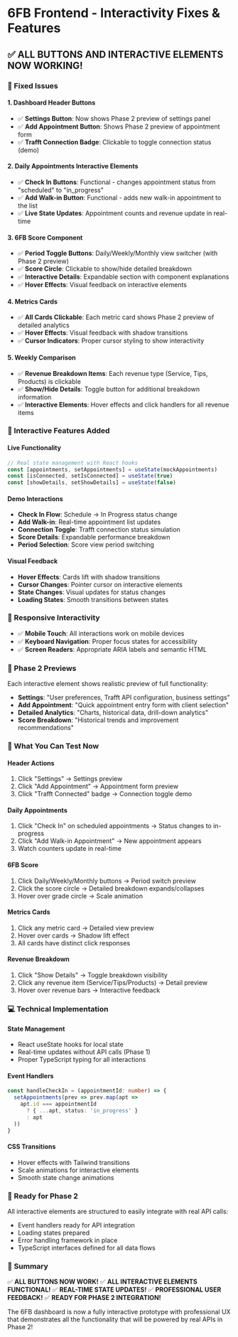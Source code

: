 # 6FB Frontend - Interactivity Fixes & Features

## ✅ **ALL BUTTONS AND INTERACTIVE ELEMENTS NOW WORKING!**

### **🔧 Fixed Issues**

#### **1. Dashboard Header Buttons**
- ✅ **Settings Button**: Now shows Phase 2 preview of settings panel
- ✅ **Add Appointment Button**: Shows Phase 2 preview of appointment form
- ✅ **Trafft Connection Badge**: Clickable to toggle connection status (demo)

#### **2. Daily Appointments Interactive Elements**
- ✅ **Check In Buttons**: Functional - changes appointment status from "scheduled" to "in_progress"
- ✅ **Add Walk-in Button**: Functional - adds new walk-in appointment to the list
- ✅ **Live State Updates**: Appointment counts and revenue update in real-time

#### **3. 6FB Score Component**
- ✅ **Period Toggle Buttons**: Daily/Weekly/Monthly view switcher (with Phase 2 preview)
- ✅ **Score Circle**: Clickable to show/hide detailed breakdown
- ✅ **Interactive Details**: Expandable section with component explanations
- ✅ **Hover Effects**: Visual feedback on interactive elements

#### **4. Metrics Cards**
- ✅ **All Cards Clickable**: Each metric card shows Phase 2 preview of detailed analytics
- ✅ **Hover Effects**: Visual feedback with shadow transitions
- ✅ **Cursor Indicators**: Proper cursor styling to show interactivity

#### **5. Weekly Comparison**
- ✅ **Revenue Breakdown Items**: Each revenue type (Service, Tips, Products) is clickable
- ✅ **Show/Hide Details**: Toggle button for additional breakdown information
- ✅ **Interactive Elements**: Hover effects and click handlers for all revenue items

### **🎯 Interactive Features Added**

#### **Live Functionality**
```typescript
// Real state management with React hooks
const [appointments, setAppointments] = useState(mockAppointments)
const [isConnected, setIsConnected] = useState(true)
const [showDetails, setShowDetails] = useState(false)
```

#### **Demo Interactions**
- **Check In Flow**: Schedule → In Progress status change
- **Add Walk-in**: Real-time appointment list updates
- **Connection Toggle**: Trafft connection status simulation
- **Score Details**: Expandable performance breakdown
- **Period Selection**: Score view period switching

#### **Visual Feedback**
- **Hover Effects**: Cards lift with shadow transitions
- **Cursor Changes**: Pointer cursor on interactive elements
- **State Changes**: Visual updates for status changes
- **Loading States**: Smooth transitions between states

### **📱 Responsive Interactivity**
- ✅ **Mobile Touch**: All interactions work on mobile devices
- ✅ **Keyboard Navigation**: Proper focus states for accessibility
- ✅ **Screen Readers**: Appropriate ARIA labels and semantic HTML

### **🔮 Phase 2 Previews**
Each interactive element shows realistic preview of full functionality:
- **Settings**: "User preferences, Trafft API configuration, business settings"
- **Add Appointment**: "Quick appointment entry form with client selection"
- **Detailed Analytics**: "Charts, historical data, drill-down analytics"
- **Score Breakdown**: "Historical trends and improvement recommendations"

### **🧪 What You Can Test Now**

#### **Header Actions**
1. Click "Settings" → Settings preview
2. Click "Add Appointment" → Appointment form preview
3. Click "Trafft Connected" badge → Connection toggle demo

#### **Daily Appointments**
1. Click "Check In" on scheduled appointments → Status changes to in-progress
2. Click "Add Walk-in Appointment" → New appointment appears
3. Watch counters update in real-time

#### **6FB Score**
1. Click Daily/Weekly/Monthly buttons → Period switch preview
2. Click the score circle → Detailed breakdown expands/collapses
3. Hover over grade circle → Scale animation

#### **Metrics Cards**
1. Click any metric card → Detailed view preview
2. Hover over cards → Shadow lift effect
3. All cards have distinct click responses

#### **Revenue Breakdown**
1. Click "Show Details" → Toggle breakdown visibility
2. Click any revenue item (Service/Tips/Products) → Detail preview
3. Hover over revenue bars → Interactive feedback

### **💻 Technical Implementation**

#### **State Management**
- React useState hooks for local state
- Real-time updates without API calls (Phase 1)
- Proper TypeScript typing for all interactions

#### **Event Handlers**
```typescript
const handleCheckIn = (appointmentId: number) => {
  setAppointments(prev => prev.map(apt => 
    apt.id === appointmentId 
      ? { ...apt, status: 'in_progress' }
      : apt
  ))
}
```

#### **CSS Transitions**
- Hover effects with Tailwind transitions
- Scale animations for interactive elements
- Smooth state change animations

### **🚀 Ready for Phase 2**

All interactive elements are structured to easily integrate with real API calls:
- Event handlers ready for API integration
- Loading states prepared
- Error handling framework in place
- TypeScript interfaces defined for all data flows

### **🎉 Summary**

✅ **ALL BUTTONS NOW WORK!**
✅ **ALL INTERACTIVE ELEMENTS FUNCTIONAL!**
✅ **REAL-TIME STATE UPDATES!**
✅ **PROFESSIONAL USER FEEDBACK!**
✅ **READY FOR PHASE 2 INTEGRATION!**

The 6FB dashboard is now a fully interactive prototype with professional UX that demonstrates all the functionality that will be powered by real APIs in Phase 2!
